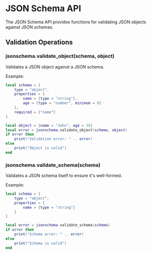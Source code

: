 # JSON Schema API

The JSON Schema API provides functions for validating JSON objects against JSON schemas.

## Validation Operations

### jsonschema.validate_object(schema, object)
Validates a JSON object against a JSON schema.

Example:
```lua
local schema = {
    type = "object",
    properties = {
        name = {type = "string"},
        age = {type = "number", minimum = 0}
    },
    required = {"name"}
}

local object = {name = "John", age = 30}
local error = jsonschema.validate_object(schema, object)
if error then
    print("Validation error: " .. error)
else
    print("Object is valid")
end
```

### jsonschema.validate_schema(schema)
Validates a JSON schema itself to ensure it's well-formed.

Example:
```lua
local schema = {
    type = "object",
    properties = {
        name = {type = "string"}
    }
}

local error = jsonschema.validate_schema(schema)
if error then
    print("Schema error: " .. error)
else
    print("Schema is valid")
end
``` 